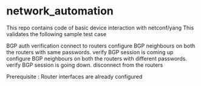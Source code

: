 # network_automation
This repo contains code of basic device interaction with netconf/yang
This validates the following sample test case

BGP auth verification
        connect to routers
        configure BGP neighbours on both the routers with same passwords.
        verify BGP session is coming up
        configure BGP neighbours on both the routers with different passwords.
        verify BGP session is going down.
        disconnect from the routers
        
 Prerequisite :
       Router interfaces are already configured
